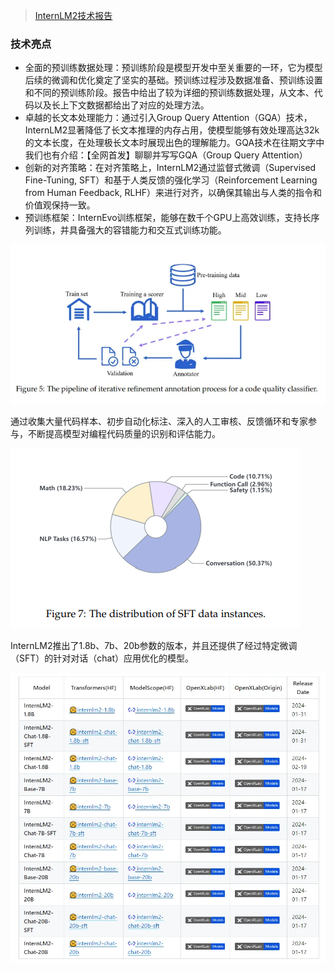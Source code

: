 

> [InternLM2技术报告](https://arxiv.org/pdf/2403.17297.pdf)

### 技术亮点

- 全面的预训练数据处理：预训练阶段是模型开发中至关重要的一环，它为模型后续的微调和优化奠定了坚实的基础。预训练过程涉及数据准备、预训练设置和不同的预训练阶段。报告中给出了较为详细的预训练数据处理，从文本、代码以及长上下文数据都给出了对应的处理方法。
- 卓越的长文本处理能力：通过引入Group Query Attention（GQA）技术，InternLM2显著降低了长文本推理的内存占用，使模型能够有效处理高达32k的文本长度，在处理极长文本时展现出色的理解能力。GQA技术在往期文字中我们也有介绍：【全网首发】聊聊并写写GQA（Group Query Attention）
- 创新的对齐策略：在对齐策略上，InternLM2通过监督式微调（Supervised Fine-Tuning, SFT）和基于人类反馈的强化学习（Reinforcement Learning from Human Feedback, RLHF）来进行对齐，以确保其输出与人类的指令和价值观保持一致。
- 预训练框架：InternEvo训练框架，能够在数千个GPU上高效训练，支持长序列训练，并具备强大的容错能力和交互式训练功能。

![代码质量分类器的迭代细化标注过程](image-4.png)

通过收集大量代码样本、初步自动化标注、深入的人工审核、反馈循环和专家参与，不断提高模型对编程代码质量的识别和评估能力。

![SFT数据分布](dd7bcbbbaab9479b0f5de9165a96bf07.png)

InternLM2推出了1.8b、7b、20b参数的版本，并且还提供了经过特定微调（SFT）的针对对话（chat）应用优化的模型。

![开源权重](image-5.png)

